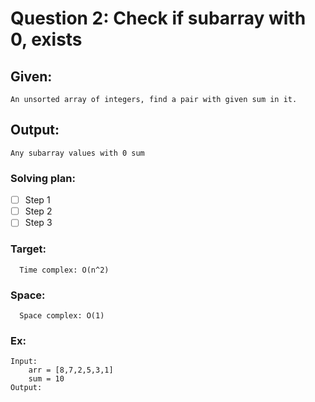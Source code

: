 # Question 2: Check if subarray with 0, exists

## Given: 
	An unsorted array of integers, find a pair with given sum in it.
## Output: 
	Any subarray values with 0 sum 

### Solving plan:
   - [ ] Step 1
   - [ ] Step 2
   - [ ] Step 3

### Target:
      Time complex: O(n^2)
### Space:
      Space complex: O(1)

### Ex:
	Input:
		arr = [8,7,2,5,3,1]
		sum = 10
	Output:
